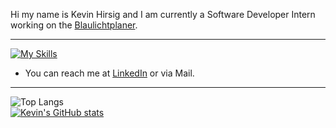Hi my name is Kevin Hirsig and I am currently a Software Developer Intern working on the [Blaulichtplaner](https://blaulichtplaner.de).  

---

[![My Skills](https://skillicons.dev/icons?i=c,cpp,flutter,dart,firebase,github,unity,vscode)](https://skillicons.dev)
* You can reach me at [LinkedIn](https://www.linkedin.com/in/kevin-hirsig-149086213/) or via Mail.

---

![Top Langs](https://github-readme-stats.vercel.app/api/top-langs/?username=khirsig&layout=compact&theme=tokyonight&hide_border=true)  
[![Kevin's GitHub stats](https://github-readme-stats.vercel.app/api?username=khirsig&theme=tokyonight&hide_border=true)](https://github.com/anuraghazra/github-readme-stats)

